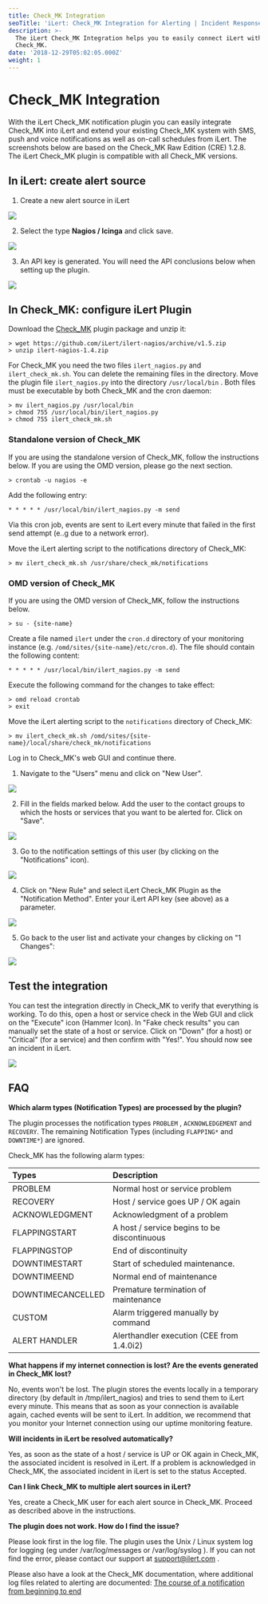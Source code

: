 ```yaml
---
title: Check_MK Integration
seoTitle: 'iLert: Check_MK Integration for Alerting | Incident Response | Uptime'
description: >-
  The iLert Check_MK Integration helps you to easily connect iLert with
  Check_MK.
date: '2018-12-29T05:02:05.000Z'
weight: 1
---
```


# Check\_MK Integration

With the iLert Check\_MK notification plugin you can easily integrate Check\_MK into iLert and extend your existing Check\_MK system with SMS, push and voice notifications as well as on-call schedules from iLert. The screenshots below are based on the Check\_MK Raw Edition \(CRE\) 1.2.8. The iLert Check\_MK plugin is compatible with all Check\_MK versions.

## In iLert: create alert source <a id="create-alarm-source"></a>

1. Create a new alert source in iLert

![](../.gitbook/assets/mk1.png)

2. Select the type **Nagios / Icinga** and click save.

![](../.gitbook/assets/mk2.png)

3. An API key is generated. You will need the API conclusions below when setting up the plugin.

![](../.gitbook/assets/mk3.png)

## In Check\_MK: configure iLert Plugin <a id="configure-ilert-plugin"></a>

Download the [Check\_MK](https://github.com/iLert/ilert-nagios) plugin package and unzip it:

```text
> wget https://github.com/iLert/ilert-nagios/archive/v1.5.zip
> unzip ilert-nagios-1.4.zip
```

For Check\_MK you need the two files `ilert_nagios.py` and `ilert_check_mk.sh`. You can delete the remaining files in the directory. Move the plugin file `ilert_nagios.py` into the directory `/usr/local/bin` . Both files must be executable by both Check\_MK and the cron daemon:

```text
> mv ilert_nagios.py /usr/local/bin
> chmod 755 /usr/local/bin/ilert_nagios.py
> chmod 755 ilert_check_mk.sh
```

### Standalone version of Check\_MK

If you are using the standalone version of Check\_MK, follow the instructions below. If you are using the OMD version, please go the next section.

```text
> crontab -u nagios -e
```

Add the following entry:

```text
* * * * * /usr/local/bin/ilert_nagios.py -m send
```

Via this cron job, events are sent to iLert every minute that failed in the first send attempt \(e..g due to a network error\).

Move the iLert alerting script to the notifications directory of Check\_MK:

```text
> mv ilert_check_mk.sh /usr/share/check_mk/notifications
```

### OMD version of Check\_MK

If you are using the OMD version of Check\_MK, follow the instructions below.

```text
> su - {site-name}
```

Create a file named `ilert` under the `cron.d` directory of your monitoring instance \(e.g. `/omd/sites/{site-name}/etc/cron.d`\). The file should contain the following content:

```text
* * * * * /usr/local/bin/ilert_nagios.py -m send
```

Execute the following command for the changes to take effect:

```text
> omd reload crontab 
> exit
```

Move the iLert alerting script to the `notifications` directory of Check\_MK:

```text
> mv ilert_check_mk.sh /omd/sites/{site-name}/local/share/check_mk/notifications
```

Log in to Check\_MK's web GUI and continue there.

1. Navigate to the "Users" menu and click on "New User".

![](../.gitbook/assets/mk4.jpg)

2. Fill in the fields marked below. Add the user to the contact groups to which the hosts or services that you want to be alerted for. Click on "Save".

![](../.gitbook/assets/mk5.jpg)

3. Go to the notification settings of this user \(by clicking on the "Notifications" icon\).    

![](../.gitbook/assets/mk6.jpg)

4. Click on "New Rule" and select iLert Check\_MK Plugin as the "Notification Method". Enter your iLert API key \(see above\) as a parameter.    

![](../.gitbook/assets/mk7.jpg)

5. Go back to the user list and activate your changes by clicking on "1 Changes":    

![](../.gitbook/assets/mk8.jpg)

## Test the integration <a id="test"></a>

You can test the integration directly in Check\_MK to verify that everything is working. To do this, open a host or service check in the Web GUI and click on the "Execute" icon \(Hammer Icon\). In "Fake check results" you can manually set the state of a host or service. Click on "Down" \(for a host\) or "Critical" \(for a service\) and then confirm with "Yes!". You should now see an incident in iLert.

![](../.gitbook/assets/mk9.jpg)

## FAQ <a id="faq"></a>

**Which alarm types \(Notification Types\) are processed by the plugin?**

The plugin processes the notification types `PROBLEM` , `ACKNOWLEDGEMENT` and `RECOVERY`. The remaining Notification Types \(including `FLAPPING*` and `DOWNTIME*`\) are ignored.

Check\_MK has the following alarm types:

| Types | Description |
| :--- | :--- |
| PROBLEM | Normal host or service problem |
| RECOVERY | Host / service goes UP / OK again |
| ACKNOWLEDGMENT | Acknowledgment of a problem |
| FLAPPINGSTART | A host / service begins to be discontinuous |
| FLAPPINGSTOP | End of discontinuity |
| DOWNTIMESTART | Start of scheduled maintenance. |
| DOWNTIMEEND | Normal end of maintenance |
| DOWNTIMECANCELLED | Premature termination of maintenance |
| CUSTOM | Alarm triggered manually by command |
| ALERT HANDLER | Alerthandler execution \(CEE from 1.4.0i2\) |

**What happens if my internet connection is lost? Are the events generated in Check\_MK lost?**

No, events won't be lost. The plugin stores the events locally in a temporary directory \(by default in /tmp/ilert\_nagios\) and tries to send them to iLert every minute. This means that as soon as your connection is available again, cached events will be sent to iLert. In addition, we recommend that you monitor your Internet connection using our uptime monitoring feature.

**Will incidents in iLert be resolved automatically?**

Yes, as soon as the state of a host / service is UP or OK again in Check\_MK, the associated incident is resolved in iLert. If a problem is acknowledged in Check\_MK, the associated incident in iLert is set to the status Accepted.

**Can I link Check\_MK to multiple alert sources in iLert?**

Yes, create a Check\_MK user for each alert source in Check\_MK. Proceed as described above in the instructions.

**The plugin does not work. How do I find the issue?**

Please look first in the log file. The plugin uses the Unix / Linux system log for logging \(eg under /var/log/messages or /var/log/syslog \). If you can not find the error, please contact our support at [support@ilert.com](mailto:support@ilert.com) .

Please also have a look at the Check\_MK documentation, where additional log files related to alerting are documented: [The course of a notification from beginning to end](https://checkmk.com/cms_notifications.html#The%20course%20of%20a%20notification%20from%20beginning%20to%20end)

